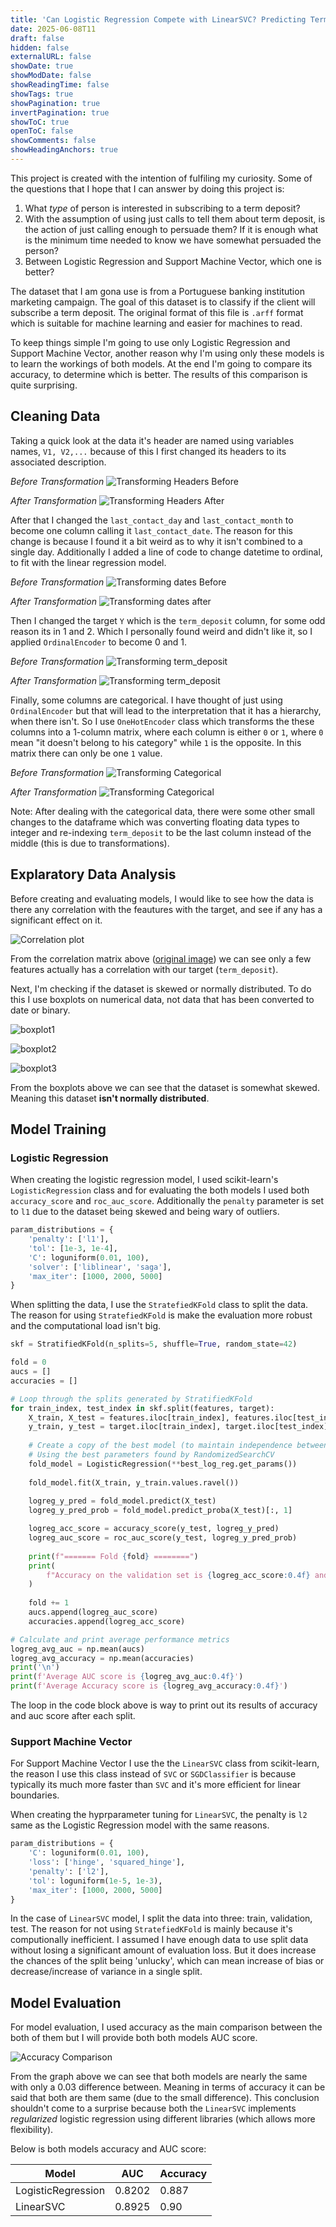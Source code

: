 ```yaml
---
title: 'Can Logistic Regression Compete with LinearSVC? Predicting Term Deposit Signups with Bank Data'
date: 2025-06-08T11
draft: false
hidden: false
externalURL: false
showDate: true
showModDate: false
showReadingTime: false
showTags: true
showPagination: true
invertPagination: true
showToC: true
openToC: false
showComments: false
showHeadingAnchors: true
---
```


This project is created with the intention of fulfiling my curiosity. Some of the questions that I hope that I can answer by doing this project is:

1. What *type* of person is interested in subscribing to a term deposit?
2. With the assumption of using just calls to tell them about term deposit, is the action of just calling enough to persuade them? If it is enough what is the minimum time needed to know we have somewhat persuaded the person?
3. Between Logistic Regression and Support Machine Vector, which one is better?

The dataset that I am gona use is from a Portuguese banking institution marketing campaign. The goal of this dataset is to classify if the client will subscribe a term deposit. The original format of this file is `.arff` format which is suitable for machine learning and easier for machines to read.

To keep things simple I'm going to use only Logistic Regression and Support Machine Vector, another reason why I'm using only these models is to learn the workings of both models. At the end I'm going to compare its accuracy, to determine which is better. The results of this comparison is quite surprising.

## Cleaning Data

Taking a quick look at the data it's header are named using variables names, `V1, V2,...` because of this I first changed its headers to its associated description.

*Before Transformation*
![Transforming Headers Before](headers_bf.png)

*After Transformation*
![Transforming Headers After](headers_af.png)

After that I changed the `last_contact_day` and `last_contact_month` to become one column calling it `last_contact_date`. The reason for this change is because I found it a bit weird as to why it isn't combined to a single day. Additionally I added a line of code to change datetime to ordinal, to fit with the linear regression model.

*Before Transformation*
![Transforming dates Before](date_bf.png)

*After Transformation*
![Transforming dates after](date_af.png)

Then I changed the target `Y` which is the `term_deposit` column, for some odd reason its in 1 and 2. Which I personally found weird and didn't like it, so I applied `OrdinalEncoder` to become 0 and 1.

*Before Transformation*
![Transforming term_deposit](y_bf.png)

*After Transformation*
![Transforming term_deposit](y_af.png)

Finally, some columns are categorical. I have thought of just using `OrdinalEncoder` but that will lead to the interpretation that it has a hierarchy, when there isn't. So I use `OneHotEncoder` class which transforms the these columns into a 1-column matrix, where each column is either `0` or `1`, where `0` mean "it doesn't belong to his category" while `1` is the opposite. In this matrix there can only be one `1` value.

*Before Transformation*
![Transforming Categorical](categorical_bf.png)

*After Transformation*
![Transforming Categorical](categorical_af.png)

Note: After dealing with the categorical data, there were some other small changes to the dataframe which was converting floating data types to integer and re-indexing `term_deposit` to be the last column instead of the middle (this is due to transformations). 

## Explaratory Data Analysis

Before creating and evaluating models, I would like to see how the data is there any correlation with the feautures with the target, and see if any has a significant effect on it.

![Correlation plot](corr_plot.png)

From the correlation matrix above ([original image](https://github.com/Just1a2Noob/Independent_Projects/blob/main/bank%20marketing/bank-marketing.ipynb)) we can see only a few features actually has a correlation with our target (`term_deposit`).

Next, I'm checking if the dataset is skewed or normally distributed. To do this I use boxplots on numerical data, not data that has been converted to date or binary.

![boxplot1](boxplot1.png)

![boxplot2](boxplot2.png)

![boxplot3](boxplot3.png)

From the boxplots above we can see that the dataset is somewhat skewed. Meaning this dataset **isn't normally distributed**.

## Model Training

### Logistic Regression

When creating the logistic regression model, I used scikit-learn's `LogisticRegression` class and for evaluating the both models I used both `accuracy_score` and `roc_auc_score`. Additionally the `penalty` parameter is set to `l1` due to the dataset being skewed and being wary of outliers.

```python
param_distributions = {
    'penalty': ['l1'],
    'tol': [1e-3, 1e-4],
    'C': loguniform(0.01, 100),
    'solver': ['liblinear', 'saga'],
    'max_iter': [1000, 2000, 5000] 
}
```


When splitting the data, I use the `StratefiedKFold` class to split the data. The reason for using `StratefiedKFold` is make the evaluation more robust and the computational load isn't big. 

```python
skf = StratifiedKFold(n_splits=5, shuffle=True, random_state=42)

fold = 0
aucs = []
accuracies = []

# Loop through the splits generated by StratifiedKFold
for train_index, test_index in skf.split(features, target):
    X_train, X_test = features.iloc[train_index], features.iloc[test_index]
    y_train, y_test = target.iloc[train_index], target.iloc[test_index]
    
    # Create a copy of the best model (to maintain independence between folds)
    # Using the best parameters found by RandomizedSearchCV
    fold_model = LogisticRegression(**best_log_reg.get_params())
    
    fold_model.fit(X_train, y_train.values.ravel())
    
    logreg_y_pred = fold_model.predict(X_test)
    logreg_y_pred_prob = fold_model.predict_proba(X_test)[:, 1]

    logreg_acc_score = accuracy_score(y_test, logreg_y_pred)
    logreg_auc_score = roc_auc_score(y_test, logreg_y_pred_prob)
    
    print(f"======= Fold {fold} ========")
    print(
        f"Accuracy on the validation set is {logreg_acc_score:0.4f} and AUC is {logreg_auc_score:0.4f}"
    )
    
    fold += 1
    aucs.append(logreg_auc_score)
    accuracies.append(logreg_acc_score)

# Calculate and print average performance metrics
logreg_avg_auc = np.mean(aucs)
logreg_avg_accuracy = np.mean(accuracies)
print('\n')
print(f'Average AUC score is {logreg_avg_auc:0.4f}')
print(f'Average Accuracy score is {logreg_avg_accuracy:0.4f}')
```

The loop in the code block above is way to print out its results of accuracy and auc score after each split.

### Support Machine Vector

For Support Machine Vector I use the the `LinearSVC` class from scikit-learn, the reason I use this class instead of `SVC` or `SGDClassifier` is because typically its much more faster than `SVC` and it's more efficient for linear boundaries. 

When creating the hyprparameter tuning for `LinearSVC`, the penalty is `l2` same as the Logistic Regression model with the same reasons.

```python
param_distributions = {
    'C': loguniform(0.01, 100),
    'loss': ['hinge', 'squared_hinge'],
    'penalty': ['l2'],
    'tol': loguniform(1e-5, 1e-3),
    'max_iter': [1000, 2000, 5000] 
}
```

In the case of `LinearSVC` model, I split the data into three: train, validation, test. The reason for not using `StratefiedKFold` is mainly because it's computionally inefficient. I assumed I have enough data to use split data without losing a significant amount of evaluation loss. But it does increase the chances of the split being 'unlucky', which can mean increase of bias or decrease/increase of variance in a single split.

## Model Evaluation

For model evaluation, I used accuracy as the main comparison between the both of them but I will provide both both models AUC score.

![Accuracy Comparison](model_compare.png)

From the graph above we can see that both models are nearly the same with only a 0.03 difference between. Meaning in terms of accuracy it can be said that both are them same (due to the small difference). This conclusion shouldn't come to a surprise because both the `LinearSVC` implements *regularized* logistic regression using different libraries (which allows more flexibility).

Below is both models accuracy and AUC score:

| Model | AUC | Accuracy |
| -------------- | --------------- | ----------- |
| LogisticRegression | 0.8202 | 0.887 |
| LinearSVC | 0.8925 | 0.90 |
